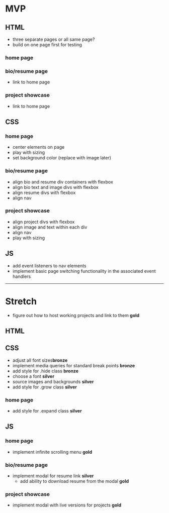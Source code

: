 # MVP

## HTML

- three separate pages or all same page?
 - build on one page first for testing

### home page
<!-- - nav container for menu elements -->
<!-- - div container for center three elements -->
 <!-- - div for each inner element -->
<!-- - div for each outer element -->
 <!-- - expand class -->

### bio/resume page
<!-- - div container for bio and image
 - div * 3 for text
 - div for image -->
<!-- - div container for resume images and link
 - div * 3 for images and link box
- nav container for back to home link -->
 - link to home page

### project showcase

<!-- - div container for project elements
 - div * 5 for projects
  - div * 2 for image and text -->
<!-- - nav container for back to home link -->
 - link to home page


## CSS

### home page
- center elements on page
- play with sizing
- set background color (replace with image later)

### bio/resume page
- align bio and resume div containers with flexbox
- align bio text and image divs with flexbox
- align resume divs with flexbox
- align nav

### project showcase
- align project divs with flexbox
 - align image and text within each div
- align nav
- play with sizing

## JS

- add event listeners to nav elements
- implement basic page switching functionality in the associated event handlers

---

# Stretch

- figure out how to host working projects and link to them **gold**

## HTML

## CSS

- adjust all font sizes**bronze**
- implement media queries for standard break points **bronze**
- add style for .hide class **bronze**
- choose a font **silver**
- source images and backgrounds **silver**
- add style for .grow class **silver**

### home page
  - add style for .expand class **silver**

## JS

### home page
- implement infinite scrolling menu **gold**

### bio/resume page
- implement modal for resume link **silver**
  - add ability to download resume from the modal **gold**

### project showcase
- implement modal with live versions for projects **gold**